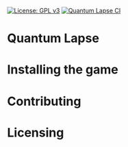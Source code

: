 <!-- Badges -->
[![License: GPL v3](https://img.shields.io/badge/License-GPLv3-blue.svg)](https://www.gnu.org/licenses/gpl-3.0)
[![Quantum Lapse CI](https://github.com/JavierBejMen/Quantum-Lapse/actions/workflows/cmake.yml/badge.svg)](https://github.com/JavierBejMen/Quantum-Lapse/actions/workflows/cmake.yml)
# Quantum Lapse

# Installing the game

# Contributing

# Licensing
